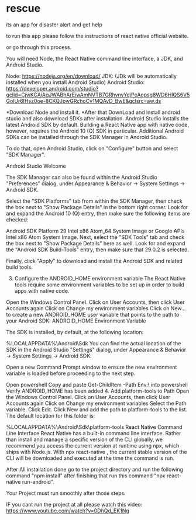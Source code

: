 # rescue
its an app for disaster alert and get help

to run this app please follow the instructions of react native official website. 

or go through this process.

You will need Node, the React Native command line interface, a JDK, and Android Studio.

Node: https://nodejs.org/en/download/
JDK: (JDk will be automatically installed when you install Android Studio)
Android Studio: https://developer.android.com/studio?gclid=CjwKCAiAgJWABhArEiwAmNVTB7GRhvnvYdjPeAopsg8WD6HlQS6V5GolUr6IHsz0oe-8CKQJpwGRchoCv1MQAvD_BwE&gclsrc=aw.ds

*Download Node and install it. 
*After that DownLoad and install android studio and also download SDKs after installation.
Android Studio installs the latest Android SDK by default. Building a React Native app with native code, however, requires the Android 10 (Q) SDK in particular. Additional Android SDKs can be installed through the SDK Manager in Android Studio.

To do that, open Android Studio, click on "Configure" button and select "SDK Manager".

Android Studio Welcome

The SDK Manager can also be found within the Android Studio "Preferences" dialog, under Appearance & Behavior → System Settings → Android SDK.

Select the "SDK Platforms" tab from within the SDK Manager, then check the box next to "Show Package Details" in the bottom right corner. Look for and expand the Android 10 (Q) entry, then make sure the following items are checked:

Android SDK Platform 29
Intel x86 Atom_64 System Image or Google APIs Intel x86 Atom System Image.
Next, select the "SDK Tools" tab and check the box next to "Show Package Details" here as well. Look for and expand the "Android SDK Build-Tools" entry, then make sure that 29.0.2 is selected.

Finally, click "Apply" to download and install the Android SDK and related build tools.

3. Configure the ANDROID_HOME environment variable
The React Native tools require some environment variables to be set up in order to build apps with native code.

Open the Windows Control Panel.
Click on User Accounts, then click User Accounts again
Click on Change my environment variables
Click on New... to create a new ANDROID_HOME user variable that points to the path to your Android SDK:
ANDROID_HOME Environment Variable

The SDK is installed, by default, at the following location:

%LOCALAPPDATA%\Android\Sdk
You can find the actual location of the SDK in the Android Studio "Settings" dialog, under Appearance & Behavior → System Settings → Android SDK.

Open a new Command Prompt window to ensure the new environment variable is loaded before proceeding to the next step.

Open powershell
Copy and paste Get-ChildItem -Path Env:\ into powershell
Verify ANDROID_HOME has been added
4. Add platform-tools to Path
Open the Windows Control Panel.
Click on User Accounts, then click User Accounts again
Click on Change my environment variables
Select the Path variable.
Click Edit.
Click New and add the path to platform-tools to the list.
The default location for this folder is:

%LOCALAPPDATA%\Android\Sdk\platform-tools
React Native Command Line Interface
React Native has a built-in command line interface. Rather than install and manage a specific version of the CLI globally, we recommend you access the current version at runtime using npx, which ships with Node.js. With npx react-native <command>, the current stable version of the CLI will be downloaded and executed at the time the command is run.


After All installation done go to the project directory and run the following command "npm install" after finishing that run this command "npx react-native run-android".

Your Project must run smoothly after those steps.

IF you cant run the project at all please watch this video: https://www.youtube.com/watch?v=0DhQd_EK1Ng



